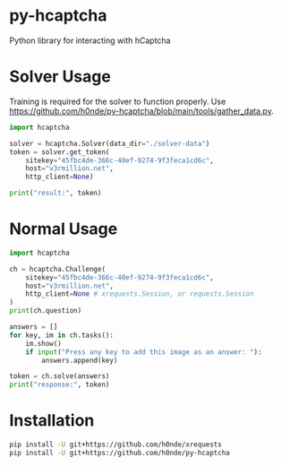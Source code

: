 # py-hcaptcha
Python library for interacting with hCaptcha

# Solver Usage
Training is required for the solver to function properly. Use https://github.com/h0nde/py-hcaptcha/blob/main/tools/gather_data.py.

```python
import hcaptcha

solver = hcaptcha.Solver(data_dir="./solver-data")
token = solver.get_token(
    sitekey="45fbc4de-366c-40ef-9274-9f3feca1cd6c",
    host="v3rmillion.net",
    http_client=None)

print("result:", token)
```

# Normal Usage
```python
import hcaptcha

ch = hcaptcha.Challenge(
    sitekey="45fbc4de-366c-40ef-9274-9f3feca1cd6c",
    host="v3rmillion.net",
    http_client=None # xrequests.Session, or requests.Session
)
print(ch.question)

answers = []
for key, im in ch.tasks():
    im.show()
    if input("Press any key to add this image as an answer: "):
        answers.append(key)

token = ch.solve(answers)
print("response:", token)
```

# Installation
```bash
pip install -U git+https://github.com/h0nde/xrequests
pip install -U git+https://github.com/h0nde/py-hcaptcha
```
